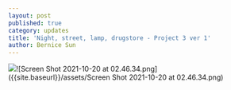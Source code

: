 ```yaml
---
layout: post
published: true
category: updates
title: 'Night, street, lamp, drugstore - Project 3 ver 1'
author: Bernice Sun
---
```

![]({{site.baseurl}}/assets/Screen%20Shot%202021-10-20%20at%2002.46.34.png)![Screen Shot 2021-10-20 at 02.46.34.png]({{site.baseurl}}/assets/Screen Shot 2021-10-20 at 02.46.34.png)
